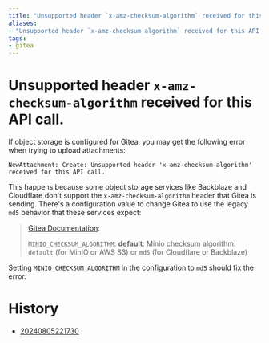 ```yaml
---
title: "Unsupported header `x-amz-checksum-algorithm` received for this API call."
aliases:
- "Unsupported header `x-amz-checksum-algorithm` received for this API call."
tags:
- gitea
---
```


# Unsupported header `x-amz-checksum-algorithm` received for this API call.

If object storage is configured for Gitea, you may get the following error when trying to upload attachments:

```
NewAttachment: Create: Unsupported header 'x-amz-checksum-algorithm' received for this API call.
```

This happens because some object storage services like Backblaze and Cloudflare don't support the `x-amz-checksum-algorithm` header that Gitea is sending. There's a configuration value to change Gitea to use the legacy `md5` behavior that these services expect:

> [Gitea Documentation](https://docs.gitea.com/administration/config-cheat-sheet):
> 
> `MINIO_CHECKSUM_ALGORITHM`: **default**: Minio checksum algorithm: `default` (for MinIO or AWS S3) or `md5` (for Cloudflare or Backblaze)

Setting `MINIO_CHECKSUM_ALGORITHM` in the configuration to `md5` should fix the error.

# History

- [20240805221730](../entries/20240805221730.md)
